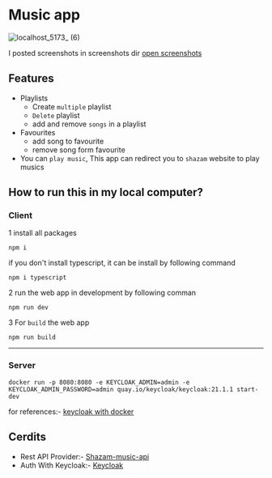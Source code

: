 # Music app
![localhost_5173_ (6)](https://github.com/vimal-oneway/musicApp/assets/90978643/b4344e92-4cbd-4486-bf8a-3fbfec3c91bf)

I posted screenshots in screenshots dir [open screenshots](https://github.com/vimal-oneway/musicApp/tree/main/screenshots)

## Features
 * Playlists
    * Create ``multiple`` playlist
    * ``Delete`` playlist
    * add and remove ``songs`` in a playlist
 * Favourites
    * add song to favourite
    * remove song form favourite
 * You can `play music`, This app can redirect you to ``shazam`` website to play musics

## How to run this in my local computer?
### Client
1 install all packages
````
npm i 
````

if you don't install typescript, it can be install by following command
````
npm i typescript
````

2 run the web app in development by following comman 
````
npm run dev
````
3 For `build` the web app 
````
npm run build
````
___

###  Server

```
docker run -p 8080:8080 -e KEYCLOAK_ADMIN=admin -e KEYCLOAK_ADMIN_PASSWORD=admin quay.io/keycloak/keycloak:21.1.1 start-dev
```
for references:- 
[keycloak with docker](https://www.keycloak.org/getting-started/getting-started-docker)


## Cerdits
* Rest API Provider:- [Shazam-music-api](https://rapidapi.com/apidojo/api/shazam/)
* Auth With Keycloak:- [Keycloak](https://www.keycloak.org/)
